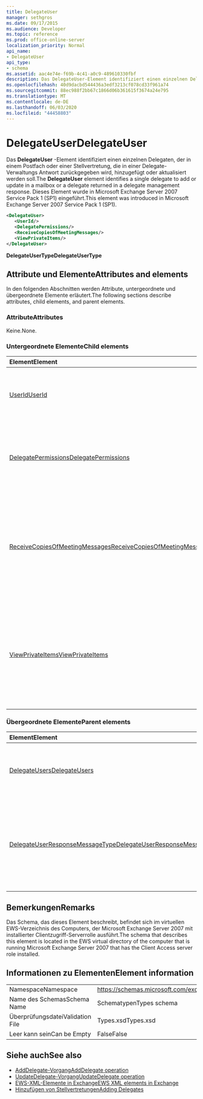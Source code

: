 ```yaml
---
title: DelegateUser
manager: sethgros
ms.date: 09/17/2015
ms.audience: Developer
ms.topic: reference
ms.prod: office-online-server
localization_priority: Normal
api_name:
- DelegateUser
api_type:
- schema
ms.assetid: aac4e74e-f69b-4c41-a0c9-489610330fbf
description: Das DelegateUser-Element identifiziert einen einzelnen Delegaten, der in einem Postfach oder einer Stellvertretung, die in einer Delegate-Verwaltungs Antwort zurückgegeben wird, hinzugefügt oder aktualisiert werden soll. Dieses Element wurde in Microsoft Exchange Server 2007 Service Pack 1 (SP1) eingeführt.
ms.openlocfilehash: 40d9dacbd544436a3edf3213cf078cd33f961a74
ms.sourcegitcommit: 88ec988f2bb67c1866d06b361615f3674a24e795
ms.translationtype: MT
ms.contentlocale: de-DE
ms.lasthandoff: 06/03/2020
ms.locfileid: "44458803"
---
```

# <a name="delegateuser"></a><span data-ttu-id="0d4ee-104">DelegateUser</span><span class="sxs-lookup"><span data-stu-id="0d4ee-104">DelegateUser</span></span>

<span data-ttu-id="0d4ee-105">Das **DelegateUser** -Element identifiziert einen einzelnen Delegaten, der in einem Postfach oder einer Stellvertretung, die in einer Delegate-Verwaltungs Antwort zurückgegeben wird, hinzugefügt oder aktualisiert werden soll.</span><span class="sxs-lookup"><span data-stu-id="0d4ee-105">The **DelegateUser** element identifies a single delegate to add or update in a mailbox or a delegate returned in a delegate management response.</span></span> <span data-ttu-id="0d4ee-106">Dieses Element wurde in Microsoft Exchange Server 2007 Service Pack 1 (SP1) eingeführt.</span><span class="sxs-lookup"><span data-stu-id="0d4ee-106">This element was introduced in Microsoft Exchange Server 2007 Service Pack 1 (SP1).</span></span> 
  
```xml
<DelegateUser>
   <UserId/>
   <DelegatePermissions/>
   <ReceiveCopiesOfMeetingMessages/>
   <ViewPrivateItems/>
</DelegateUser>
```

<span data-ttu-id="0d4ee-107">**DelegateUserType**</span><span class="sxs-lookup"><span data-stu-id="0d4ee-107">**DelegateUserType**</span></span>

## <a name="attributes-and-elements"></a><span data-ttu-id="0d4ee-108">Attribute und Elemente</span><span class="sxs-lookup"><span data-stu-id="0d4ee-108">Attributes and elements</span></span>

<span data-ttu-id="0d4ee-109">In den folgenden Abschnitten werden Attribute, untergeordnete und übergeordnete Elemente erläutert.</span><span class="sxs-lookup"><span data-stu-id="0d4ee-109">The following sections describe attributes, child elements, and parent elements.</span></span>
  
### <a name="attributes"></a><span data-ttu-id="0d4ee-110">Attribute</span><span class="sxs-lookup"><span data-stu-id="0d4ee-110">Attributes</span></span>

<span data-ttu-id="0d4ee-111">Keine.</span><span class="sxs-lookup"><span data-stu-id="0d4ee-111">None.</span></span>
  
### <a name="child-elements"></a><span data-ttu-id="0d4ee-112">Untergeordnete Elemente</span><span class="sxs-lookup"><span data-stu-id="0d4ee-112">Child elements</span></span>

|<span data-ttu-id="0d4ee-113">**Element**</span><span class="sxs-lookup"><span data-stu-id="0d4ee-113">**Element**</span></span>|<span data-ttu-id="0d4ee-114">**Beschreibung**</span><span class="sxs-lookup"><span data-stu-id="0d4ee-114">**Description**</span></span>|
|:-----|:-----|
|[<span data-ttu-id="0d4ee-115">UserId</span><span class="sxs-lookup"><span data-stu-id="0d4ee-115">UserId</span></span>](userid.md) <br/> |<span data-ttu-id="0d4ee-116">Identifiziert den Delegaten.</span><span class="sxs-lookup"><span data-stu-id="0d4ee-116">Identifies the delegate.</span></span> <span data-ttu-id="0d4ee-117">Dieses Element wurde in Exchange 2007 SP1 eingeführt.</span><span class="sxs-lookup"><span data-stu-id="0d4ee-117">This element was introduced in Exchange 2007 SP1.</span></span>  <br/> |
|[<span data-ttu-id="0d4ee-118">DelegatePermissions</span><span class="sxs-lookup"><span data-stu-id="0d4ee-118">DelegatePermissions</span></span>](delegatepermissions.md) <br/> |<span data-ttu-id="0d4ee-119">Enthält die Einstellungen für Stellvertreter-Berechtigungsstufen.</span><span class="sxs-lookup"><span data-stu-id="0d4ee-119">Contains the delegate permission level settings.</span></span> <span data-ttu-id="0d4ee-120">Dieses Element wurde in Exchange 2007 SP1 eingeführt.</span><span class="sxs-lookup"><span data-stu-id="0d4ee-120">This element was introduced in Exchange 2007 SP1.</span></span>  <br/> |
|[<span data-ttu-id="0d4ee-121">ReceiveCopiesOfMeetingMessages</span><span class="sxs-lookup"><span data-stu-id="0d4ee-121">ReceiveCopiesOfMeetingMessages</span></span>](receivecopiesofmeetingmessages.md) <br/> |<span data-ttu-id="0d4ee-122">Gibt an, ob eine Stellvertretung Kopien von Besprechungs bezogenen Nachrichten empfängt, die an den Prinzipal adressiert sind.</span><span class="sxs-lookup"><span data-stu-id="0d4ee-122">Indicates whether a delegate receives copies of meeting-related messages that are addressed to the principal.</span></span> <span data-ttu-id="0d4ee-123">Dieses Element wurde in Exchange 2007 SP1 eingeführt.</span><span class="sxs-lookup"><span data-stu-id="0d4ee-123">This element was introduced in Exchange 2007 SP1.</span></span>  <br/> |
|[<span data-ttu-id="0d4ee-124">ViewPrivateItems</span><span class="sxs-lookup"><span data-stu-id="0d4ee-124">ViewPrivateItems</span></span>](viewprivateitems.md) <br/> |<span data-ttu-id="0d4ee-125">Gibt an, ob eine Stellvertretung über die Berechtigung zum Anzeigen privater Kalenderelemente im Postfach des Prinzipals verfügt.</span><span class="sxs-lookup"><span data-stu-id="0d4ee-125">Indicates whether a delegate has permission to view private calendar items in the principal's mailbox.</span></span> <span data-ttu-id="0d4ee-126">Dieses Element wurde in Exchange 2007 SP1 eingeführt.</span><span class="sxs-lookup"><span data-stu-id="0d4ee-126">This element was introduced in Exchange 2007 SP1.</span></span>  <br/> |
   
### <a name="parent-elements"></a><span data-ttu-id="0d4ee-127">Übergeordnete Elemente</span><span class="sxs-lookup"><span data-stu-id="0d4ee-127">Parent elements</span></span>

|<span data-ttu-id="0d4ee-128">**Element**</span><span class="sxs-lookup"><span data-stu-id="0d4ee-128">**Element**</span></span>|<span data-ttu-id="0d4ee-129">**Beschreibung**</span><span class="sxs-lookup"><span data-stu-id="0d4ee-129">**Description**</span></span>|
|:-----|:-----|
|[<span data-ttu-id="0d4ee-130">DelegateUsers</span><span class="sxs-lookup"><span data-stu-id="0d4ee-130">DelegateUsers</span></span>](delegateusers.md) <br/> |<span data-ttu-id="0d4ee-131">Enthält die Identitäten von Stellvertretungen, die in einem Postfach hinzugefügt oder aktualisiert werden sollen.</span><span class="sxs-lookup"><span data-stu-id="0d4ee-131">Contains the identities of delegates to add or update in a mailbox.</span></span>  <br/> |
|[<span data-ttu-id="0d4ee-132">DelegateUserResponseMessageType</span><span class="sxs-lookup"><span data-stu-id="0d4ee-132">DelegateUserResponseMessageType</span></span>](delegateuserresponsemessagetype.md) <br/> |<span data-ttu-id="0d4ee-133">Enthält Antwortnachrichten für Delegate-Verwaltungsvorgänge.</span><span class="sxs-lookup"><span data-stu-id="0d4ee-133">Contains response messages for delegate management operations.</span></span> <span data-ttu-id="0d4ee-134">Dieses Element wurde in Microsoft Exchange Server 2007 Service Pack 1 (SP1) eingeführt.</span><span class="sxs-lookup"><span data-stu-id="0d4ee-134">This element was introduced in Microsoft Exchange Server 2007 Service Pack 1 (SP1).</span></span>  <br/> |
   
## <a name="remarks"></a><span data-ttu-id="0d4ee-135">Bemerkungen</span><span class="sxs-lookup"><span data-stu-id="0d4ee-135">Remarks</span></span>

<span data-ttu-id="0d4ee-136">Das Schema, das dieses Element beschreibt, befindet sich im virtuellen EWS-Verzeichnis des Computers, der Microsoft Exchange Server 2007 mit installierter Clientzugriff-Serverrolle ausführt.</span><span class="sxs-lookup"><span data-stu-id="0d4ee-136">The schema that describes this element is located in the EWS virtual directory of the computer that is running Microsoft Exchange Server 2007 that has the Client Access server role installed.</span></span>
  
## <a name="element-information"></a><span data-ttu-id="0d4ee-137">Informationen zu Elementen</span><span class="sxs-lookup"><span data-stu-id="0d4ee-137">Element information</span></span>

|||
|:-----|:-----|
|<span data-ttu-id="0d4ee-138">Namespace</span><span class="sxs-lookup"><span data-stu-id="0d4ee-138">Namespace</span></span>  <br/> |https://schemas.microsoft.com/exchange/services/2006/types  <br/> |
|<span data-ttu-id="0d4ee-139">Name des Schemas</span><span class="sxs-lookup"><span data-stu-id="0d4ee-139">Schema Name</span></span>  <br/> |<span data-ttu-id="0d4ee-140">Schematypen</span><span class="sxs-lookup"><span data-stu-id="0d4ee-140">Types schema</span></span>  <br/> |
|<span data-ttu-id="0d4ee-141">Überprüfungsdatei</span><span class="sxs-lookup"><span data-stu-id="0d4ee-141">Validation File</span></span>  <br/> |<span data-ttu-id="0d4ee-142">Types.xsd</span><span class="sxs-lookup"><span data-stu-id="0d4ee-142">Types.xsd</span></span>  <br/> |
|<span data-ttu-id="0d4ee-143">Leer kann sein</span><span class="sxs-lookup"><span data-stu-id="0d4ee-143">Can be Empty</span></span>  <br/> |<span data-ttu-id="0d4ee-144">False</span><span class="sxs-lookup"><span data-stu-id="0d4ee-144">False</span></span>  <br/> |
   
## <a name="see-also"></a><span data-ttu-id="0d4ee-145">Siehe auch</span><span class="sxs-lookup"><span data-stu-id="0d4ee-145">See also</span></span>

- [<span data-ttu-id="0d4ee-146">AddDelegate-Vorgang</span><span class="sxs-lookup"><span data-stu-id="0d4ee-146">AddDelegate operation</span></span>](adddelegate-operation.md) 
- [<span data-ttu-id="0d4ee-147">UpdateDelegate-Vorgang</span><span class="sxs-lookup"><span data-stu-id="0d4ee-147">UpdateDelegate operation</span></span>](updatedelegate-operation.md)
- [<span data-ttu-id="0d4ee-148">EWS-XML-Elemente in Exchange</span><span class="sxs-lookup"><span data-stu-id="0d4ee-148">EWS XML elements in Exchange</span></span>](ews-xml-elements-in-exchange.md)
- [<span data-ttu-id="0d4ee-149">Hinzufügen von Stellvertretungen</span><span class="sxs-lookup"><span data-stu-id="0d4ee-149">Adding Delegates</span></span>](https://msdn.microsoft.com/library/3a744150-66a3-4a13-9433-793603ba5038%28Office.15%29.aspx)

